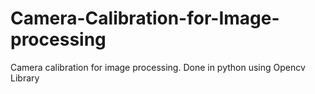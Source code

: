# Camera-Calibration-for-Image-processing
Camera calibration for image processing. Done in python using Opencv Library
